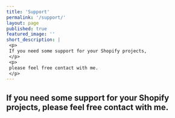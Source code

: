 ```yaml
---
title: 'Support'
permalink: '/support/'
layout: page
published: true
featured_image: ''
short_description: |
 <p>
 If you need some support for your Shopify projects,
 </p>
 <p>
 please feel free contact with me.
 </p>
---
```


##  If you need some support for your Shopify projects,  please feel free contact with me.
